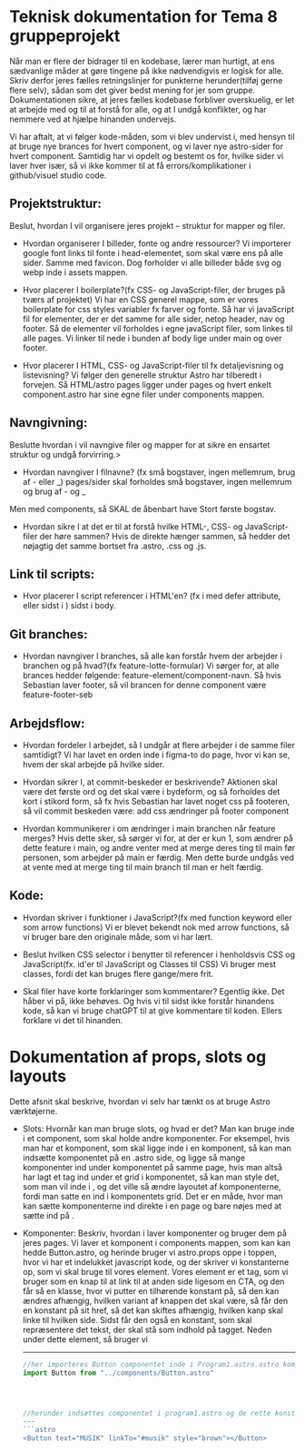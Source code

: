 # Teknisk dokumentation for Tema 8 gruppeprojekt

Når man er flere der bidrager til en kodebase, lærer man hurtigt, at ens sædvanlige måder at gøre tingene på ikke nødvendigvis er logisk for alle.
Skriv derfor jeres fælles retningslinjer for punkterne herunder(tilføj gerne flere selv), sådan som det giver bedst mening for jer som gruppe. Dokumentationen sikre, at jeres fælles kodebase forbliver overskuelig, er let at arbejde med og til at forstå for alle, og at I undgå konflikter, og har nemmere ved at hjælpe hinanden undervejs.

Vi har aftalt, at vi følger kode-måden, som vi blev undervist i, med hensyn til at bruge nye brances for hvert component, og vi laver nye astro-sider for hvert component. Samtidig har vi opdelt og bestemt os for, hvilke sider vi laver hver især, så vi ikke kommer til at få errors/komplikationer i github/visuel studio code.

## Projektstruktur:

Beslut, hvordan I vil organisere jeres projekt – struktur for mapper og filer.

- Hvordan organiserer I billeder, fonte og andre ressourcer?
  Vi importerer google font links til fonte i head-elementet, som skal være ens på alle sider. Samme med favicon. Dog forholder vi alle billeder både svg og webp inde i assets mappen.

- Hvor placerer I boilerplate?(fx CSS- og JavaScript-filer, der bruges på tværs af projektet)
  Vi har en CSS generel mappe, som er vores boilerplate for css styles variabler fx farver og fonte. Så har vi javaScript fil for elementer, der er det samme for alle sider, netop header, nav og footer. Så de elementer vil forholdes i egne javaScript filer, som linkes til alle pages. Vi linker til <script src="js/page-name.astro"></script> nede i bunden af body lige under main og over footer.

- Hvor placerer I HTML, CSS- og JavaScript-filer til fx detaljevisning og listevisning?
  Vi følger den generelle struktur Astro har tilberedt i forvejen. Så HTML/astro pages ligger under pages og hvert enkelt component.astro har sine egne filer under components mappen.

## Navngivning:

Beslutte hvordan i vil navngive filer og mapper for at sikre en ensartet struktur og undgå forvirring.>

- Hvordan navngiver I filnavne? (fx små bogstaver, ingen mellemrum, brug af - eller \_)
  pages/sider skal forholdes små bogstaver, ingen mellemrum og brug af - og \_

Men med components, så SKAL de åbenbart have Stort første bogstav.

- Hvordan sikre I at det er til at forstå hvilke HTML-, CSS- og JavaScript-filer der høre sammen?
  Hvis de direkte hænger sammen, så hedder det nøjagtig det samme bortset fra .astro, .css og .js.

## Link til scripts:

- Hvor placerer I script referencer i HTML'en? (fx i <head> med defer attribute, eller sidst i <body>)
  sidst i body.

## Git branches:

- Hvordan navngiver I branches, så alle kan forstår hvem der arbejder i branchen og på hvad?(fx feature-lotte-formular)
  Vi sørger for, at alle brances hedder følgende: feature-element/component-navn. Så hvis Sebastian laver footer, så vil brancen for denne component være feature-footer-seb

## Arbejdsflow:

- Hvordan fordeler I arbejdet, så I undgår at flere arbejder i de samme filer samtidigt?
  Vi har lavet en orden inde i figma-to do page, hvor vi kan se, hvem der skal arbejde på hvilke sider.

- Hvordan sikrer I, at commit-beskeder er beskrivende?
  Aktionen skal være det første ord og det skal være i bydeform, og så forholdes det kort i stikord form, så fx hvis Sebastian har lavet noget css på footeren, så vil commit beskeden være: add css ændringer på footer component

- Hvordan kommunikerer i om ændringer i main branchen når feature merges?
  Hvis dette sker, så sørger vi for, at der er kun 1, som ændrer på dette feature i main, og andre venter med at merge deres ting til main før personen, som arbejder på main er færdig. Men dette burde undgås ved at vente med at merge ting til main branch til man er helt færdig.

## Kode:

- Hvordan skriver i funktioner i JavaScript?(fx med function keyword eller som arrow functions)
  Vi er blevet bekendt nok med arrow functions, så vi bruger bare den originale måde, som vi har lært.

- Beslut hvilken CSS selector i benytter til referencer i henholdsvis CSS og JavaScript(fx. id'er til JavaScript og Classes til CSS)
  Vi bruger mest classes, fordi det kan bruges flere gange/mere frit.

- Skal filer have korte forklaringer som kommentarer?
  Egentlig ikke. Det håber vi på, ikke behøves. Og hvis vi til sidst ikke forstår hinandens kode, så kan vi bruge chatGPT til at give kommentare til koden. Ellers forklare vi det til hinanden.

# Dokumentation af props, slots og layouts

Dette afsnit skal beskrive, hvordan vi selv har tænkt os at bruge Astro værktøjerne.

- Slots: Hvornår kan man bruge slots, og hvad er det?
  Man kan bruge <slot /> inde i et component, som skal holde andre komponenter. For eksempel, hvis man har et <Card/> komponent, som skal ligge inde i en <Cardsamling/> komponent, så kan man indsætte <Cardsamling/> komponentet på en .astro side, og ligge så mange <Card/> komponenter ind under <Cardsamling/> komponentet på samme page, hvis man altså har lagt et <slot /> tag ind under et grid i <Cardsamling/> komponentet, så kan man style det, som man vil inde i <Cardsamling/>, og det ville så ændre layoutet af <Card/> komponenterne, fordi man satte en <slot /> ind i <Cardsamling/> komponentets grid. Det er en måde, hvor man kan sætte komponenterne ind direkte i en page og bare nøjes med at sætte <slot /> ind på <Cardsamling/>.

- Komponenter: Beskriv, hvordan i laver komponenter og bruger dem på jeres pages.
  Vi laver et komponent i components mappen, som kan kan hedde Button.astro, og herinde bruger vi astro.props oppe i toppen, hvor vi har et indelukket javascript kode, og der skriver vi konstanterne op, som vi skal bruge til vores element. Vores element er et <a> tag, som vi bruger som en knap til at link til at anden side ligesom en CTA, og den får så en klasse, hvor vi putter en tilhørende konstant på, så den kan ændres afhængig, hvilken variant af knappen det skal være, så får den en konstant på sit href, så det kan skiftes afhængig, hvilken kanp skal linke til hvilken side. Sidst får den også en konstant, som skal repræsentere det tekst, der skal stå som indhold på <a> tagget.
  Neden under dette element, så bruger vi <style> tags til at lave al css'en for knappen og alle de forskellige variant klasser, som kan puttes på valgfrit afhængig af, hvor på hjemmesiden knappen skal være.
  Til sidst importeres <Button /> komponentet ind på den page, den skal være på, og der kan sættes så mange knapper ind, som man vil, og det er så her man kan ændre indholdet på konstanternes plads, så knapperne er forskellige. Derudover kan man sætte de forskellige <style> klasser på, så det netop har forskellige farver og :hover transitions.

- Eksempel på brug: Vis et eksempel på, hvor der bruges

```javascript
//konstanter til knap inde i Button.astro komponentet:
---
const {style, text, linkTo}=Astro.props;
---
```

```javascript
//elementet a med constanterne tilføjet, style-konstanten er der hvor vi tilføjer farve-klasserne i vores <style>
```

```astro
<a class={style} href={linkTo}>{text}</a>
```

---css

<style>
      .brown {
        border: var(--yellow) solid 1px;
        color: var(--yellow);
      }

      .brown:hover {
        background-color: var(--yellow);
        color: var(--brown);
        border: none;
      }
</style>

---

````javascript
//her importeres Button componentet inde i Program1.astro.astro komponentet:
import Button from "../components/Button.astro"




//herunder indsættes componentet i program1.astro og de rette konstanter og klasser er lagt på
---
```astro
<Button text="MUSIK" linkTo="#musik" style="brown"></Button>
````
